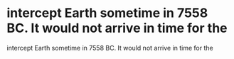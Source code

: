 # intercept Earth sometime in 7558 BC. It would not arrive in time for the

intercept Earth sometime in 7558 BC. It would not arrive in time for the